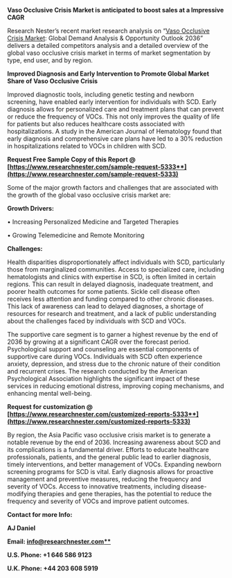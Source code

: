 ﻿**Vaso Occlusive Crisis Market is anticipated to boost sales at a Impressive CAGR**

Research Nester’s recent market research analysis on “[Vaso Occlusive Crisis Market](https://www.researchnester.com/reports/vaso-occlusive-crisis-market/5333): Global Demand Analysis & Opportunity Outlook 2036” delivers a detailed competitors analysis and a detailed overview of the global vaso occlusive crisis market in terms of market segmentation by type, end user, and by region. 

**Improved Diagnosis and Early Intervention to Promote Global Market Share of Vaso Occlusive Crisis**

Improved diagnostic tools, including genetic testing and newborn screening, have enabled early intervention for individuals with SCD. Early diagnosis allows for personalized care and treatment plans that can prevent or reduce the frequency of VOCs. This not only improves the quality of life for patients but also reduces healthcare costs associated with hospitalizations. A study in the American Journal of Hematology found that early diagnosis and comprehensive care plans have led to a 30% reduction in hospitalizations related to VOCs in children with SCD.

**Request Free Sample Copy of this Report @ [https://www.researchnester.com/sample-request-5333**](https://www.researchnester.com/sample-request-5333)**

<a name="_hlk147244389"></a>Some of the major growth factors and challenges that are associated with the growth of the global vaso occlusive crisis market are:

**Growth Drivers:**

•	Increasing Personalized Medicine and Targeted Therapies

•	Growing Telemedicine and Remote Monitoring

**Challenges:**

Health disparities disproportionately affect individuals with SCD, particularly those from marginalized communities. Access to specialized care, including hematologists and clinics with expertise in SCD, is often limited in certain regions. This can result in delayed diagnosis, inadequate treatment, and poorer health outcomes for some patients. Sickle cell disease often receives less attention and funding compared to other chronic diseases. This lack of awareness can lead to delayed diagnoses, a shortage of resources for research and treatment, and a lack of public understanding about the challenges faced by individuals with SCD and VOCs.

<a name="_hlk147244479"></a>The supportive care segment is to garner a highest revenue by the end of 2036 by growing at a significant CAGR over the forecast period. Psychological support and counseling are essential components of supportive care during VOCs. Individuals with SCD often experience anxiety, depression, and stress due to the chronic nature of their condition and recurrent crises. The research conducted by the American Psychological Association highlights the significant impact of these services in reducing emotional distress, improving coping mechanisms, and enhancing mental well-being.

**Request for customization @ [https://www.researchnester.com/customized-reports-5333**](https://www.researchnester.com/customized-reports-5333)**

<a name="_hlk147244557"></a>By region, the Asia Pacific vaso occlusive crisis market is to generate <a name="_hlk140522455"></a>a notable revenue by the end of 2036. Increasing awareness about SCD and its complications is a fundamental driver. Efforts to educate healthcare professionals, patients, and the general public lead to earlier diagnosis, timely interventions, and better management of VOCs. Expanding newborn screening programs for SCD is vital. Early diagnosis allows for proactive management and preventive measures, reducing the frequency and severity of VOCs. Access to innovative treatments, including disease-modifying therapies and gene therapies, has the potential to reduce the frequency and severity of VOCs and improve patient outcomes.

**Contact for more Info:**

**AJ Daniel**

**Email: [info@researchnester.com**](mailto:info@researchnester.com)**

**U.S. Phone: +1 646 586 9123** 

**U.K. Phone: +44 203 608 5919** 
